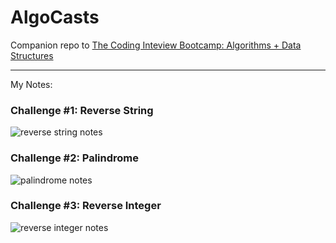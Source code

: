 # AlgoCasts

Companion repo to [The Coding Inteview Bootcamp: Algorithms + Data Structures](https://www.udemy.com/course/coding-interview-bootcamp-algorithms-and-data-structure/)

----

My Notes: 

### Challenge #1: Reverse String

![reverse string notes](https://i.ibb.co/br2XvtP/reverse-Str-Notes.png)

### Challenge #2: Palindrome 

![palindrome notes](https://i.ibb.co/zXML7DQ/coding-Interview-Bootcamp2.png)

### Challenge #3: Reverse Integer 

![reverse integer notes](https://i.ibb.co/f4S4hVK/reverse-Int-Final.png)